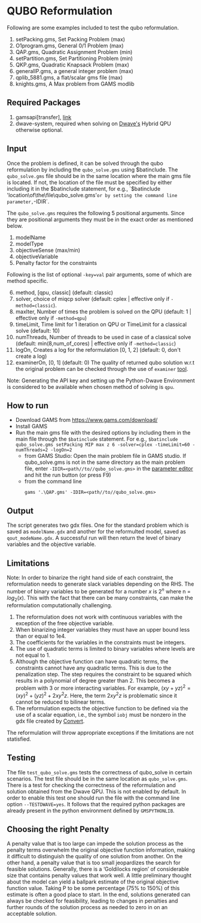 # QUBO Reformulation

Following are some examples included to test the qubo reformulation.

1. setPacking.gms, Set Packing Problem (max)
2. O1program.gms, General 0/1 Problem (max)
3. QAP.gms, Quadratic Assignment Problem (min)
4. setPartition.gms, Set Partitioning Problem (min)
5. QKP.gms, Quadratic Knapsack Problem (max)
6. generalIP.gms, a general integer problem (max)
7. qplib_5881.gms, a flat/scalar gms file (max)
8. knights.gms, A Max problem from GAMS modlib


## Required Packages

1. gamsapi[transfer], [link](https://www.gams.com/latest/docs/API_PY_GETTING_STARTED.html#PY_PIP_INSTALL_BDIST)
2. dwave-system, required when solving on [Dwave's](https://docs.ocean.dwavesys.com/projects/system/en/latest/installation.html) Hybrid QPU otherwise optional.

## Input

Once the problem is defined, it can be solved through the qubo reformulation by including the `qubo_solve.gms` using $batinclude.
The `qubo_solve.gms` file should be in the same location where the main gms file is located. If not, the location of the file must be specified by either including it in the $batinclude statement, for e.g., `$batinclude 'location\of\the\file\qubo_solve.gms'` or by setting the command line parameter, `-IDIR`.

The `qubo_solve.gms` requires the following 5 positional arguments. Since they are positional arguments they must be in the exact order as mentioned below.

1. modelName
2. modelType
3. objectiveSense (max/min)
4. objectiveVariable
5. Penalty factor for the constraints

Following is the list of optional `-key=val` pair arguments, some of which are method specific.

6. method, [qpu, classic] (default: classic)
7. solver, choice of miqcp solver (default: cplex | effective only if `-method=classic`).
8. maxIter, Number of times the problem is solved on the QPU (default: 1 | effective only if `-method=qpu`)
9. timeLimit, Time limit for 1 iteration on QPU or TimeLimit for a classical solve (default: 10)
10. numThreads, Number of threads to be used in case of a classical solve (default: min(8,num_of_cores) | effective only if `-method=classic`)
11. logOn, Creates a log for the reformulation [0, 1, 2] (default: 0, don't create a log)
12. examinerOn, [0, 1] (default: 0) The quality of returned qubo solution w.r.t the original problem can be checked through the use of `examiner` [tool](https://www.gams.com/latest/docs/S_EXAMINER.html).

Note: Generating the API key and setting up the Python-Dwave Environment is considered to be available when chosen method of solving is `qpu`.

## How to run

- Download GAMS from https://www.gams.com/download/
- Install GAMS
- Run the main gms file with the desired options by including them in the main file through the `$batinclude` statement. For e.g., `$batinclude qubo_solve.gms setPacking MIP max z 6 -solver=cplex -timeLimit=60 -numThreads=2 -logOn=2`
  - from GAMS Studio: Open the main problem file in GAMS studio. If qubo_solve.gms is not in the same directory as the main problem file, enter `-IDIR=<path//to//qubo_solve.gms>` in the [parameter editor](https://www.gams.com/latest/docs/T_STUDIO.html#STUDIO_TOOLBAR) and hit the run button (or press F9)
  - from the command line
    ```
    gams '.\QAP.gms' -IDIR=<path//to//qubo_solve.gms>
    ```

## Output

The script generates two gdx files. One for the standard problem which is saved as `modelName.gdx` and another for the reformulted model, saved as `qout_modeName.gdx`. A successful run will then return the level of binary variables and the objective variable.

## Limitations

Note: In order to binarize the right hand side of each constraint, the reformulation needs to generate slack variables depending on the RHS. The number of binary variables to be generated for a number $x$ is $2^n$ where n = $log_2(x)$. This with the fact that there can be many constraints, can make the reformulation computationally challenging.

1. The reformulation does not work with continuous variables with the exception of the free objective variable.
2. When binarizing integer variables they must have an upper bound less than or equal to 1e4.
3. The coefficients for the variables in the constraints must be integers.
4. The use of quadratic terms is limited to binary variables where levels are not equal to 1.
5. Although the objective function can have quadratic terms, the constraints cannot have any quadratic terms. This is due to the penalization step. The step requires the constraint to be squared which results in a polynomial of degree greater than 2. This becomes a problem with 3 or more interacting variables. For example, $(xy + yz)^2 = (xy)^2 + (yz)^2 + 2xy^2z$. Here, the term $2xy^2z$ is problematic since it cannot be reduced to bilinear terms.
6. The reformulation expects the objective function to be defined via the use of a scalar equation, i.e., the symbol `iobj` must be nonzero in the gdx file created by [Convert](https://www.gams.com/latest/docs/S_CONVERT.html).

The reformulation will throw appropriate exceptions if the limitations are not statisfied.

## Testing

The file `test_qubo_solve.gms` tests the correctness of qubo_solve in certain scenarios. The test file should be in the same location as `qubo_solve.gms`. There is a test for checking the correctness of the reformulation and solution obtained from the Dwave QPU. This is not enabled by default. In order to enable this test one should run the file with the command line option `--TESTDWAVE=yes`. It follows that the required python packages are already present in the python environment defined by `GMSPYTHONLIB`.

## Choosing the right Penalty

A penalty value that is too large can impede the solution process as the penalty terms overwhelm the original objective function information, making it difficult to distinguish the quality of one solution from another. On the other hand, a penalty value that is too small jeopardizes the search for feasible solutions. Generally, there is a ‘Goldilocks region’ of considerable size that contains penalty values that work well. A little preliminary thought about the model can yield a ballpark estimate of the original objective function value. Taking P to be some percentage (75% to 150%) of this estimate is often a good place to start. In the end, solutions generated can always be checked for feasibility, leading to changes in penalties and further rounds of the solution process as needed to zero in on an acceptable solution.